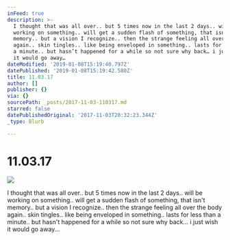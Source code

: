 ```yaml
---
inFeed: true
description: >-
  I thought that was all over.. but 5 times now in the last 2 days.. will be
  working on something.. will get a sudden flash of something, that isn’t
  memory.. but a vision I recognize.. then the strange feeling all over the body
  again.. skin tingles.. like being enveloped in something.. lasts for less than
  a minute.. but hasn’t happened for a while so not sure why back… i just wish
  it would go away… 
dateModified: '2019-01-08T15:19:40.797Z'
datePublished: '2019-01-08T15:19:42.580Z'
title: 11.03.17
author: []
publisher: {}
via: {}
sourcePath: _posts/2017-11-03-110317.md
starred: false
datePublishedOriginal: '2017-11-03T20:32:23.344Z'
_type: Blurb

---
```

# 11.03.17
![](https://the-grid-user-content.s3-us-west-2.amazonaws.com/7908a5c3-ffdd-4610-a413-b00a0f1b9810.jpg)

I thought that was all over.. but 5 times now in the last 2 days.. will be working on something.. will get a sudden flash of something, that isn't memory.. but a vision I recognize.. then the strange feeling all over the body again.. skin tingles.. like being enveloped in something.. lasts for less than a minute.. but hasn't happened for a while so not sure why back... i just wish it would go away...